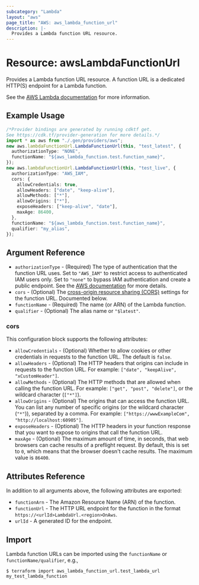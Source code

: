 ```yaml
---
subcategory: "Lambda"
layout: "aws"
page_title: "AWS: aws_lambda_function_url"
description: |-
  Provides a Lambda function URL resource.
---
```


# Resource: awsLambdaFunctionUrl

Provides a Lambda function URL resource. A function URL is a dedicated HTTP(S) endpoint for a Lambda function.

See the [AWS Lambda documentation](https://docs.aws.amazon.com/lambda/latest/dg/lambda-urls.html) for more information.

## Example Usage

```typescript
/*Provider bindings are generated by running cdktf get.
See https://cdk.tf/provider-generation for more details.*/
import * as aws from "./.gen/providers/aws";
new aws.lambdaFunctionUrl.LambdaFunctionUrl(this, "test_latest", {
  authorizationType: "NONE",
  functionName: "${aws_lambda_function.test.function_name}",
});
new aws.lambdaFunctionUrl.LambdaFunctionUrl(this, "test_live", {
  authorizationType: "AWS_IAM",
  cors: {
    allowCredentials: true,
    allowHeaders: ["date", "keep-alive"],
    allowMethods: ["*"],
    allowOrigins: ["*"],
    exposeHeaders: ["keep-alive", "date"],
    maxAge: 86400,
  },
  functionName: "${aws_lambda_function.test.function_name}",
  qualifier: "my_alias",
});

```

## Argument Reference

* `authorizationType` - (Required) The type of authentication that the function URL uses. Set to `"AWS_IAM"` to restrict access to authenticated IAM users only. Set to `"none"` to bypass IAM authentication and create a public endpoint. See the [AWS documentation](https://docs.aws.amazon.com/lambda/latest/dg/urls-auth.html) for more details.
* `cors` - (Optional) The [cross-origin resource sharing (CORS)](https://developer.mozilla.org/en-US/docs/Web/HTTP/CORS) settings for the function URL. Documented below.
* `functionName` - (Required) The name (or ARN) of the Lambda function.
* `qualifier` - (Optional) The alias name or `"$latest"`.

### cors

This configuration block supports the following attributes:

* `allowCredentials` - (Optional) Whether to allow cookies or other credentials in requests to the function URL. The default is `false`.
* `allowHeaders` - (Optional) The HTTP headers that origins can include in requests to the function URL. For example: `["date", "keepAlive", "xCustomHeader"]`.
* `allowMethods` - (Optional) The HTTP methods that are allowed when calling the function URL. For example: `["get", "post", "delete"]`, or the wildcard character (`["*"]`).
* `allowOrigins` - (Optional) The origins that can access the function URL. You can list any number of specific origins (or the wildcard character (`"*"`)), separated by a comma. For example: `["https://wwwExampleCom", "http://localhost:60905"]`.
* `exposeHeaders` - (Optional) The HTTP headers in your function response that you want to expose to origins that call the function URL.
* `maxAge` - (Optional) The maximum amount of time, in seconds, that web browsers can cache results of a preflight request. By default, this is set to `0`, which means that the browser doesn't cache results. The maximum value is `86400`.

## Attributes Reference

In addition to all arguments above, the following attributes are exported:

* `functionArn` - The Amazon Resource Name (ARN) of the function.
* `functionUrl` - The HTTP URL endpoint for the function in the format `https://<urlId>LambdaUrl.<region>OnAws`.
* `urlId` - A generated ID for the endpoint.

## Import

Lambda function URLs can be imported using the `functionName` or `functionName/qualifier`, e.g.,

```console
$ terraform import aws_lambda_function_url.test_lambda_url my_test_lambda_function
```
